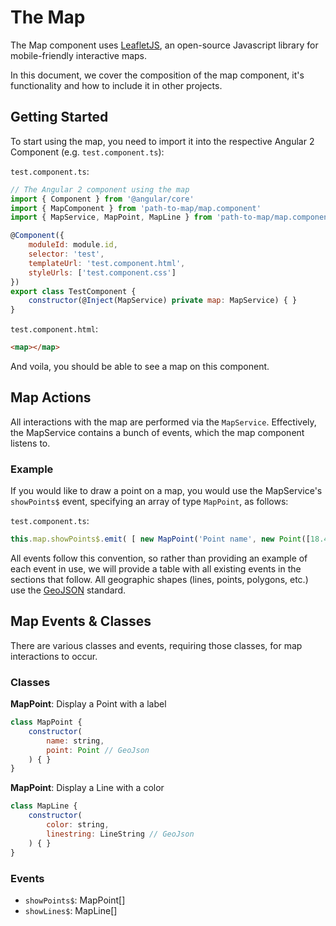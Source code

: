# The Map

The Map component uses [LeafletJS](http://leafletjs.com/), an open-source Javascript library for mobile-friendly interactive maps.

In this document, we cover the composition of the map component, it's functionality and how to include it in other projects.

## Getting Started

To start using the map, you need to import it into the respective Angular 2 Component (e.g. `test.component.ts`):

`test.component.ts`:
```js
// The Angular 2 component using the map 
import { Component } from '@angular/core'
import { MapComponent } from 'path-to-map/map.component'
import { MapService, MapPoint, MapLine } from 'path-to-map/map.component'

@Component({
    moduleId: module.id,
    selector: 'test',
    templateUrl: 'test.component.html',
    styleUrls: ['test.component.css']
})
export class TestComponent {
    constructor(@Inject(MapService) private map: MapService) { }
}
```

`test.component.html`:
```html
<map></map>
```

And voila, you should be able to see a map on this component.

## Map Actions

All interactions with the map are performed via the `MapService`. Effectively, the MapService contains a bunch of events, which the map component listens to.

### Example
If you would like to draw a point on a map, you would use the MapService's `showPoints$` event, specifying an array of type `MapPoint`, as follows:

`test.component.ts`:
```js
this.map.showPoints$.emit( [ new MapPoint('Point name', new Point([18.4239,-33.9235]), '#00ADEE') ] );
```

All events follow this convention, so rather than providing an example of each event in use, we will provide a table with all existing events in the sections that follow.
All geographic shapes (lines, points, polygons, etc.) use the [GeoJSON](http://geojson.org/geojson-spec.html#geojson-objects) standard.

## Map Events & Classes 

There are various classes and events, requiring those classes, for map interactions to occur.

### Classes

**MapPoint**: Display a Point with a label
```js
class MapPoint {
    constructor(
        name: string,
        point: Point // GeoJson
    ) { }
}
```

**MapPoint**: Display a Line with a color
```js
class MapLine {
    constructor(
        color: string,
        linestring: LineString // GeoJson
    ) { }
}
```

### Events

- `showPoints$`: MapPoint[]
- `showLines$`: MapLine[]